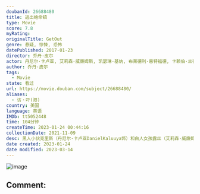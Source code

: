 ```yaml
---
doubanId: 26688480
title: 逃出绝命镇
type: Movie
score: 7.8
myRating: 
originalTitle: GetOut
genre: 悬疑, 惊悚, 恐怖
datePublished: 2017-01-23
director: 乔丹·皮尔
actor: 丹尼尔·卡卢亚, 艾莉森·威廉姆斯, 凯瑟琳·基纳, 布莱德利·惠特福德, 卡赖伯·兰德里·琼斯, 马库斯·亨德森, 贝蒂·加布里埃尔, 勒凯斯·斯坦菲尔德, 斯蒂芬·鲁特, 里尔·莱尔·哈瓦瑞, 艾希礼·勒孔特·坎贝尔, 卡伦·, 朱莉·安·多恩, 杰拉尔丁·辛格, 理查德·赫德, 埃里卡·亚历山大, 杰克·蒂格, 伊恩·卡塞尔伯里, 肖恩·保罗·布劳德, 宰兰德·亚当斯, 杰洛米诺·斯芬克斯, 马修·麦克罗克林, 莱尔·布罗卡托
author: 乔丹·皮尔
tags:
  - Movie
state: 看过
url: https://movie.douban.com/subject/26688480/
aliases:
  - 访‧吓(港)
country: 美国
language: 英语
IMDb: tt5052448
time: 104分钟
createTime: 2023-01-24 00:44:16
collectionDate: 2021-11-09
desc: 黑人小伙克里斯（丹尼尔·卡卢亚DanielKaluuya饰）和白人女孩露丝（艾莉森·威廉姆斯AllisonWilliams饰）相恋，虽然两人之间的感情十分要好，但克里斯一直为自己的肤色心存...
date created: 2023-01-24
date modified: 2023-03-14
---
```


![image](p2508604641.jpg)

Comment:
---

